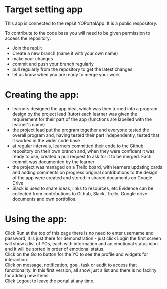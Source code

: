 # Target setting app  

This app is connected to the repl.it YOPortalApp.  It is a public respository.  

To contribute to the code base you will need to be given permission to access the repository:  

- Join the repl.it
- Create a new branch (name it with your own name)
- make your changes  
- commit and push your branch regularly  
- pull regularly from the repository to get the latest changes  
- let us know when you are ready to merge your work  


# Creating the app:  

- learners designed the app idea, which was then turned into a program design by the project lead (tutor)
each learner was given the requirement for their part of the app (functions are labelled with the learner's name)
- the project lead put the program together and everyone tested the overall program and, having tested their part independently, tested that it worked in the wider code base
- at regular intervals, learners committed their code to the Github repository on their own branch and, when they were confident it was ready to use, created a pull request to ask for it to be merged. Each commit was documented by the learner
- the project was managed on a Trello board, with learners updating cards and adding comments on progress
original contributions to the design of the app were created and stored in shared documents on Google Drive
- Slack is used to share ideas, links to resources, etc
Evidence can be collected from contributions to Github, Slack, Trello, Google drive documents and own portfolios.  

# Using the app:

Click Run at the top of this page
there is no need to enter username and password, it is just there for demonstration - just click Login
the first screen will show a list of YOs, each with information and an emotional status icon and it will be sorted in order of emotional status.    
Click on the Go to button for the YO to see the profile and widgets for interaction.    
Click on message, notification, goal, task or audit to access that functionality.  In this first version, all show just a list and there is no facility for adding new items.  
Click Logout to leave the portal at any time.  
